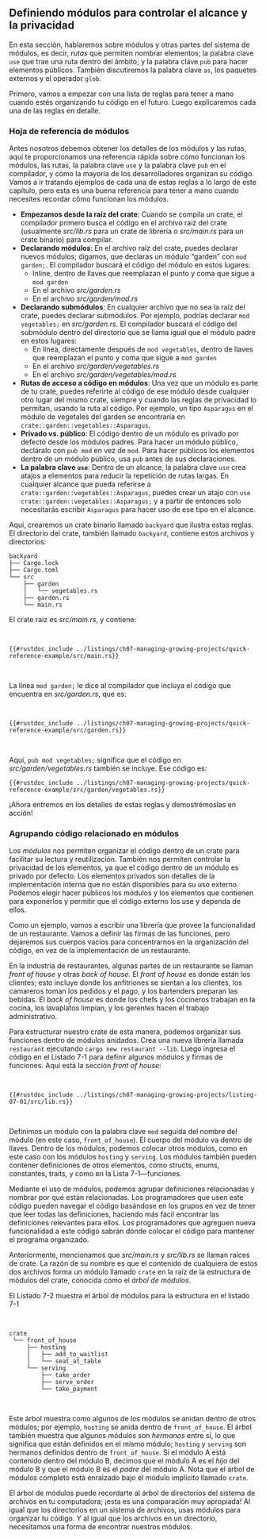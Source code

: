 ## Definiendo módulos para controlar el alcance y la privacidad

En esta sección, hablaremos sobre módulos y otras partes del sistema de módulos,
es decir, _rutas_ que permiten nombrar elementos; la palabra clave `use` que
trae una ruta dentro del ámbito; y la palabra clave `pub` para hacer elementos
públicos. También discutiremos la palabra clave `as`, los paquetes externos y el
operador `glob`.

Primero, vamos a empezar con una lista de reglas para tener a mano cuando
estés organizando tu código en el futuro. Luego explicaremos cada una de las
reglas en detalle.

### Hoja de referencia de módulos

Antes nosotros debemos obtener los detalles de los módulos y las rutas, aquí te 
proporcionamos una referencia rápida sobre cómo funcionan los módulos,
las rutas, la palabra clave `use` y la palabra clave `pub` en el compilador, y
cómo la mayoría de los desarrolladores organizan su código. Vamos a ir
tratando ejemplos de cada una de estas reglas a lo largo de este capítulo, pero
esta es una buena referencia para tener a mano cuando necesites recordar cómo
funcionan los módulos.

- **Empezamos desde la raíz del crate**: Cuando se compila un crate, el
  compilador primero busca el código en el archivo raíz del crate (usualmente
  _src/lib.rs_ para un crate de librería o _src/main.rs_ para un crate
  binario) para compilar.
- **Declarando módulos**: En el archivo raíz del crate, puedes declarar nuevos
  módulos; digamos, que declaras un módulo “garden” con `mod garden;`. El
  compilador buscará el código del módulo en estos lugares:
  - Inline, dentro de llaves que reemplazan el punto y coma que sigue a `mod
garden`
  - En el archivo _src/garden.rs_
  - En el archivo _src/garden/mod.rs_
- **Declarando submódulos**: En cualquier archivo que no sea la raíz del crate,
  puedes declarar submódulos. Por ejemplo, podrías declarar `mod vegetables;` en
  _src/garden.rs_. El compilador buscará el código del submódulo dentro del
  directorio que se llama igual que el módulo padre en estos lugares:
  - En línea, directamente después de `mod vegetables`, dentro de llaves que
    reemplazan el punto y coma que sigue a `mod garden`
  - En el archivo _src/garden/vegetables.rs_
  - En el archivo _src/garden/vegetables/mod.rs_
- **Rutas de acceso a código en módulos**: Una vez que un módulo es parte de tu crate, puedes
  referirte al código de ese módulo desde cualquier otro lugar del mismo crate,
  siempre y cuando las reglas de privacidad lo permitan, usando la ruta al
  código. Por ejemplo, un tipo `Asparagus` en el módulo de vegetales del garden
  se encontraría en `crate::garden::vegetables::Asparagus`.
- **Privado vs. público**: El código dentro de un módulo es privado por defecto
  desde los módulos padres. Para hacer un módulo público, decláralo con `pub
mod` en vez de `mod`. Para hacer públicos los elementos dentro de un módulo
  público, usa `pub` antes de sus declaraciones.
- **La palabra clave `use`**: Dentro de un alcance, la palabra clave `use` crea
  atajos a elementos para reducir la repetición de rutas largas. En cualquier
  alcance que pueda referirse a `crate::garden::vegetables::Asparagus`, puedes
  crear un atajo con `use crate::garden::vegetables::Asparagus;` y a partir de
  entonces solo necesitarás escribir `Asparagus` para hacer uso de ese tipo en
  el alcance.

Aquí, crearemos un crate binario llamado `backyard` que ilustra estas reglas. El
directorio del crate, también llamado `backyard`, contiene estos archivos y
directorios:

```text
backyard
├── Cargo.lock
├── Cargo.toml
└── src
    ├── garden
    │   └── vegetables.rs
    ├── garden.rs
    └── main.rs
```

El crate raíz es _src/main.rs_, y contiene:

<Listing file-name="src/main.rs">

```rust,noplayground,ignore
{{#rustdoc_include ../listings/ch07-managing-growing-projects/quick-reference-example/src/main.rs}}
```

</Listing>

La línea `mod garden;` le dice al compilador que incluya el código que encuentra
en _src/garden.rs_, que es:

<Listing file-name="src/garden.rs">

```rust,noplayground,ignore
{{#rustdoc_include ../listings/ch07-managing-growing-projects/quick-reference-example/src/garden.rs}}
```

</Listing>

Aquí, `pub mod vegetables;` significa que el código en _src/garden/vegetables.rs_
también se incluye. Ese código es:

```rust,noplayground,ignore
{{#rustdoc_include ../listings/ch07-managing-growing-projects/quick-reference-example/src/garden/vegetables.rs}}
```

¡Ahora entremos en los detalles de estas reglas y demostrémoslas en acción!

### Agrupando código relacionado en módulos

Los _módulos_ nos permiten organizar el código dentro de un crate para facilitar
su lectura y reutilización. También nos permiten controlar la privacidad de los
elementos, ya que el código dentro de un módulo es privado por defecto. Los
elementos privados son detalles de la implementación interna que no están
disponibles para su uso externo. Podemos elegir hacer públicos los módulos y los
elementos que contienen para exponerlos y permitir que el código externo los
use y dependa de ellos.

Como un ejemplo, vamos a escribir una librería que provee la funcionalidad de un
restaurante. Vamos a definir las firmas de las funciones, pero dejaremos sus
cuerpos vacíos para concentrarnos en la organización del código, en vez de la
implementación de un restaurante.

En la industria de restaurantes, algunas partes de un restaurante se llaman
_front of house_ y otras _back of house_. El _front of house_ es donde están
los clientes; esto incluye donde los anfitriones se sientan a los clientes,
los camareros toman los pedidos y el pago, y los bartenders preparan las
bebidas. El _back of house_ es donde los chefs y los cocineros trabajan en la
cocina, los lavaplatos limpian, y los gerentes hacen el trabajo administrativo.

Para estructurar nuestro crate de esta manera, podemos organizar sus funciones
dentro de módulos anidados. Crea una nueva librería llamada `restaurant`
ejecutando `cargo new restaurant --lib`. Luego ingresa el código en el 
Listado 7-1 para definir algunos módulos y firmas de funciones. Aquí está la
sección _front of house_:

<Listing number="7-1" file-name="src/lib.rs" caption="Un módulo `front_of_house` que contiene otros módulos que luego contienen funciones">

```rust,noplayground
{{#rustdoc_include ../listings/ch07-managing-growing-projects/listing-07-01/src/lib.rs}}
```

</Listing>

Definimos un módulo con la palabra clave `mod` seguida del nombre del módulo
(en este caso, `front_of_house`). El cuerpo del módulo va dentro de llaves.
Dentro de los módulos, podemos colocar otros módulos, como en este caso con los
módulos `hosting` y `serving`. Los módulos también pueden contener definiciones
de otros elementos, como structs, enums, constantes, traits, y como en la Lista
7-1—funciones.

Mediante el uso de módulos, podemos agrupar definiciones relacionadas y nombrar
por qué están relacionadas. Los programadores que usen este código pueden
navegar el código basándose en los grupos en vez de tener que leer todas las
definiciones, haciendo más fácil encontrar las definiciones relevantes para
ellos. Los programadores que agreguen nueva funcionalidad a este código sabrán
dónde colocar el código para mantener el programa organizado.

Anteriormente, mencionamos que _src/main.rs_ y _src/lib.rs_ se llaman raíces de
crate. La razón de su nombre es que el contenido de cualquiera de estos dos
archivos forma un módulo llamado `crate` en la raíz de la estructura de módulos
del crate, conocida como el _árbol de módulos_.

El Listado 7-2 muestra el árbol de módulos para la estructura en el listado 7-1

<Listing number="7-2" caption="El árbol de módulos para el código del listado 7-1">

```text
crate
 └── front_of_house
     ├── hosting
     │   ├── add_to_waitlist
     │   └── seat_at_table
     └── serving
         ├── take_order
         ├── serve_order
         └── take_payment
```

</Listing>

Este árbol muestra como algunos de los módulos se anidan dentro de otros módulos; 
por ejemplo, `hosting` se anida dentro de `front_of_house`. El árbol también 
muestra que algunos módulos son _hermanos_ entre sí, lo que significa que están
definidos en el mismo módulo; `hosting` y `serving` son hermanos definidos
dentro de `front_of_house`. Si el módulo A está contenido dentro del módulo B,
decimos que el módulo A es el _hijo_ del módulo B y que el módulo B es el
_padre_ del módulo A. Nota que el árbol de módulos completo está enraizado bajo
el módulo implícito llamado `crate`.

El árbol de módulos puede recordarte al árbol de directorios del sistema de
archivos en tu computadora; ¡esta es una comparación muy apropiada! Al igual que
los directorios en un sistema de archivos, usas módulos para organizar tu
código. Y al igual que los archivos en un directorio, necesitamos una forma de
encontrar nuestros módulos.
